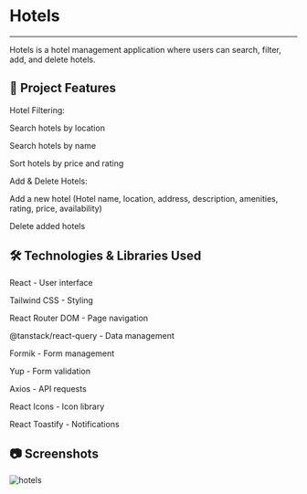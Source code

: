 # Hotels
-----
Hotels is a hotel management application where users can search, filter, add, and delete hotels.

🚀 Project Features
-----

Hotel Filtering:

Search hotels by location

Search hotels by name

Sort hotels by price and rating

Add & Delete Hotels:

Add a new hotel (Hotel name, location, address, description, amenities, rating, price, availability)

Delete added hotels

🛠 Technologies & Libraries Used
----

React - User interface

Tailwind CSS - Styling

React Router DOM - Page navigation

@tanstack/react-query - Data management

Formik - Form management

Yup - Form validation

Axios - API requests

React Icons - Icon library

React Toastify - Notifications





📷 Screenshots
----
![hotels](https://github.com/user-attachments/assets/a6e4bcea-3d43-4f02-9216-a72439928776)

